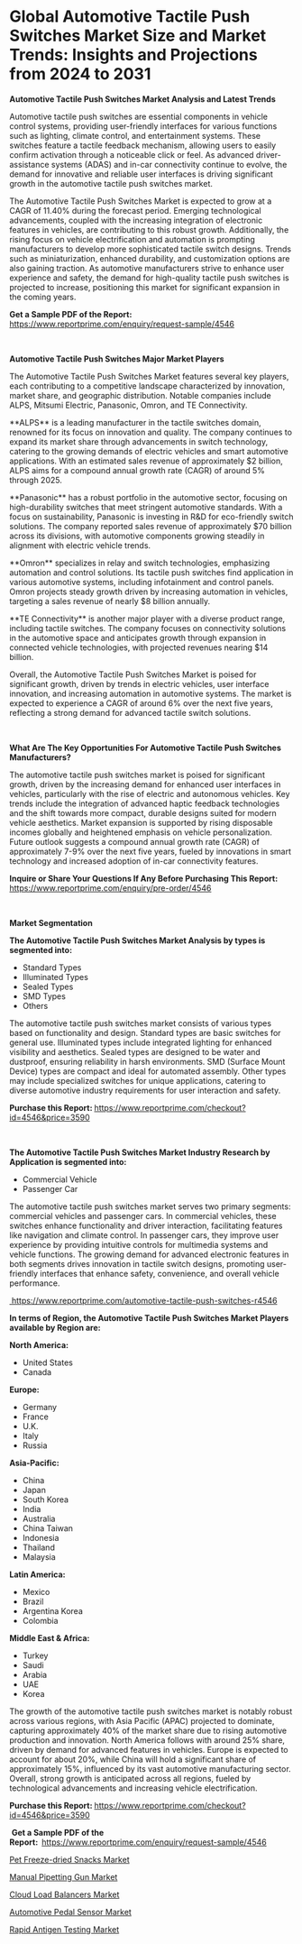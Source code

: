 <p><h1>Global Automotive Tactile Push Switches Market Size and Market Trends: Insights and Projections from 2024 to 2031</h1></p><p><strong>Automotive Tactile Push Switches Market Analysis and Latest Trends</strong></p>
<p><p>Automotive tactile push switches are essential components in vehicle control systems, providing user-friendly interfaces for various functions such as lighting, climate control, and entertainment systems. These switches feature a tactile feedback mechanism, allowing users to easily confirm activation through a noticeable click or feel. As advanced driver-assistance systems (ADAS) and in-car connectivity continue to evolve, the demand for innovative and reliable user interfaces is driving significant growth in the automotive tactile push switches market.</p><p>The Automotive Tactile Push Switches Market is expected to grow at a CAGR of 11.40% during the forecast period. Emerging technological advancements, coupled with the increasing integration of electronic features in vehicles, are contributing to this robust growth. Additionally, the rising focus on vehicle electrification and automation is prompting manufacturers to develop more sophisticated tactile switch designs. Trends such as miniaturization, enhanced durability, and customization options are also gaining traction. As automotive manufacturers strive to enhance user experience and safety, the demand for high-quality tactile push switches is projected to increase, positioning this market for significant expansion in the coming years.</p></p>
<p><strong>Get a Sample PDF of the Report:&nbsp;</strong> <a href="https://www.reportprime.com/enquiry/request-sample/4546">https://www.reportprime.com/enquiry/request-sample/4546</a></p>
<p>&nbsp;</p>
<p><strong>Automotive Tactile Push Switches Major Market Players</strong></p>
<p><p>The Automotive Tactile Push Switches Market features several key players, each contributing to a competitive landscape characterized by innovation, market share, and geographic distribution. Notable companies include ALPS, Mitsumi Electric, Panasonic, Omron, and TE Connectivity.</p><p>**ALPS** is a leading manufacturer in the tactile switches domain, renowned for its focus on innovation and quality. The company continues to expand its market share through advancements in switch technology, catering to the growing demands of electric vehicles and smart automotive applications. With an estimated sales revenue of approximately $2 billion, ALPS aims for a compound annual growth rate (CAGR) of around 5% through 2025.</p><p>**Panasonic** has a robust portfolio in the automotive sector, focusing on high-durability switches that meet stringent automotive standards. With a focus on sustainability, Panasonic is investing in R&D for eco-friendly switch solutions. The company reported sales revenue of approximately $70 billion across its divisions, with automotive components growing steadily in alignment with electric vehicle trends.</p><p>**Omron** specializes in relay and switch technologies, emphasizing automation and control solutions. Its tactile push switches find application in various automotive systems, including infotainment and control panels. Omron projects steady growth driven by increasing automation in vehicles, targeting a sales revenue of nearly $8 billion annually.</p><p>**TE Connectivity** is another major player with a diverse product range, including tactile switches. The company focuses on connectivity solutions in the automotive space and anticipates growth through expansion in connected vehicle technologies, with projected revenues nearing $14 billion.</p><p>Overall, the Automotive Tactile Push Switches Market is poised for significant growth, driven by trends in electric vehicles, user interface innovation, and increasing automation in automotive systems. The market is expected to experience a CAGR of around 6% over the next five years, reflecting a strong demand for advanced tactile switch solutions.</p></p>
<p>&nbsp;</p>
<p><strong>What Are The Key Opportunities For Automotive Tactile Push Switches Manufacturers?</strong></p>
<p><p>The automotive tactile push switches market is poised for significant growth, driven by the increasing demand for enhanced user interfaces in vehicles, particularly with the rise of electric and autonomous vehicles. Key trends include the integration of advanced haptic feedback technologies and the shift towards more compact, durable designs suited for modern vehicle aesthetics. Market expansion is supported by rising disposable incomes globally and heightened emphasis on vehicle personalization. Future outlook suggests a compound annual growth rate (CAGR) of approximately 7-9% over the next five years, fueled by innovations in smart technology and increased adoption of in-car connectivity features.</p></p>
<p><strong>Inquire or Share Your Questions If Any Before Purchasing This Report:</strong> <a href="https://www.reportprime.com/enquiry/pre-order/4546">https://www.reportprime.com/enquiry/pre-order/4546</a></p>
<p>&nbsp;</p>
<p><strong>Market Segmentation</strong></p>
<p><strong>The Automotive Tactile Push Switches Market Analysis by types is segmented into:</strong></p>
<p><ul><li>Standard Types</li><li>Illuminated Types</li><li>Sealed Types</li><li>SMD Types</li><li>Others</li></ul></p>
<p><p>The automotive tactile push switches market consists of various types based on functionality and design. Standard types are basic switches for general use. Illuminated types include integrated lighting for enhanced visibility and aesthetics. Sealed types are designed to be water and dustproof, ensuring reliability in harsh environments. SMD (Surface Mount Device) types are compact and ideal for automated assembly. Other types may include specialized switches for unique applications, catering to diverse automotive industry requirements for user interaction and safety.</p></p>
<p><strong>Purchase this Report:&nbsp;</strong><a href="https://www.reportprime.com/checkout?id=4546&price=3590">https://www.reportprime.com/checkout?id=4546&price=3590</a></p>
<p>&nbsp;</p>
<p><strong>The Automotive Tactile Push Switches Market Industry Research by Application is segmented into:</strong></p>
<p><ul><li>Commercial Vehicle</li><li>Passenger Car</li></ul></p>
<p><p>The automotive tactile push switches market serves two primary segments: commercial vehicles and passenger cars. In commercial vehicles, these switches enhance functionality and driver interaction, facilitating features like navigation and climate control. In passenger cars, they improve user experience by providing intuitive controls for multimedia systems and vehicle functions. The growing demand for advanced electronic features in both segments drives innovation in tactile switch designs, promoting user-friendly interfaces that enhance safety, convenience, and overall vehicle performance.</p></p>
<p><a href="https://www.reportprime.com/automotive-tactile-push-switches-r4546">&nbsp;https://www.reportprime.com/automotive-tactile-push-switches-r4546</a></p>
<p><strong>In terms of Region, the Automotive Tactile Push Switches Market Players available by Region are:</strong></p>
<p>
    <p> <strong> North America: </strong>
        <ul>
            <li>United States</li>
            <li>Canada</li>
        </ul>
        </p> 
    <p> <strong> Europe: </strong>
        <ul>
            <li>Germany</li>
            <li>France</li>
            <li>U.K.</li>
            <li>Italy</li>
            <li>Russia</li>
        </ul>
        </p> 
    <p> <strong> Asia-Pacific: </strong>
        <ul>
            <li>China</li>
            <li>Japan</li>
            <li>South Korea</li>
            <li>India</li>
            <li>Australia</li>
            <li>China Taiwan</li>
            <li>Indonesia</li>
            <li>Thailand</li>
            <li>Malaysia</li>
        </ul>
        </p> 
    <p> <strong> Latin America: </strong>
        <ul>
            <li>Mexico</li>
            <li>Brazil</li>
            <li>Argentina Korea</li>
            <li>Colombia</li>
        </ul>
        </p> 
    <p> <strong> Middle East & Africa: </strong>
        <ul>
            <li>Turkey</li>
            <li>Saudi</li>
            <li>Arabia</li>
            <li>UAE</li>
            <li>Korea</li>
        </ul>
    </p>
    </p>
<p><p>The growth of the automotive tactile push switches market is notably robust across various regions, with Asia Pacific (APAC) projected to dominate, capturing approximately 40% of the market share due to rising automotive production and innovation. North America follows with around 25% share, driven by demand for advanced features in vehicles. Europe is expected to account for about 20%, while China will hold a significant share of approximately 15%, influenced by its vast automotive manufacturing sector. Overall, strong growth is anticipated across all regions, fueled by technological advancements and increasing vehicle electrification.</p></p>
<p><strong>Purchase this Report: </strong><a href="https://www.reportprime.com/checkout?id=4546&price=3590">https://www.reportprime.com/checkout?id=4546&price=3590</a></p>
<p>&nbsp;<strong>Get a Sample PDF of the Report:&nbsp;&nbsp;</strong><a href="https://www.reportprime.com/enquiry/request-sample/4546">https://www.reportprime.com/enquiry/request-sample/4546</a></p>
<p><strong></strong></p>
<p><p><a href="https://issuu.com/reportprime-2/docs/pet-freeze-dried-snacks-market-size_4b7dbd7bda54cd">Pet Freeze-dried Snacks Market</a></p><p><a href="https://issuu.com/reportprime-2/docs/manual-pipetting-gun-market-size-20_8ca95e97846747">Manual Pipetting Gun Market</a></p><p><a href="https://www.linkedin.com/pulse/market-trends-global-cloud-load-balancers-forecast-analysis-31yde?trackingId=mXfE52vDQtmU3Xg84qkwoA%3D%3D">Cloud Load Balancers Market</a></p><p><a href="https://github.com/provorikovar/Market-Research-Report-List-6/blob/main/automotive-pedal-sensor-market.md">Automotive Pedal Sensor Market</a></p><p><a href="https://www.linkedin.com/pulse/what-factors-influence-rapid-antigen-testing-market-coming-tkzfe?trackingId=REZEBAlyQZO%2FKVm6GvPmvQ%3D%3D">Rapid Antigen Testing Market</a></p></p>